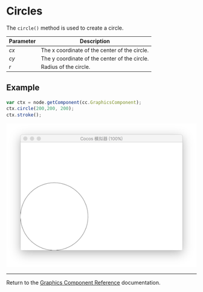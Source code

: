 # Circles

The `circle()` method is used to create a circle.

| Parameter | Description |
| -------------- | ----------- |
| *cx* | The x coordinate of the center of the circle. |
| *cy* | The y coordinate of the center of the circle. |
| *r* | Radius of the circle. |

## Example

```javascript
var ctx = node.getComponent(cc.GraphicsComponent);
ctx.circle(200,200, 200);
ctx.stroke();
```

<a href="circle.png"><img src="circle.png"></a>

<hr>

Return to the [Graphics Component Reference](../graphics.md) documentation.
